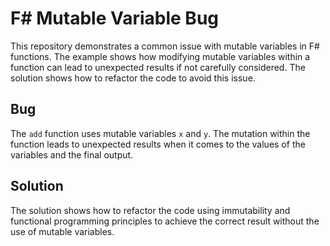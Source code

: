 # F# Mutable Variable Bug

This repository demonstrates a common issue with mutable variables in F# functions.  The example shows how modifying mutable variables within a function can lead to unexpected results if not carefully considered. The solution shows how to refactor the code to avoid this issue.

## Bug

The `add` function uses mutable variables `x` and `y`. The mutation within the function leads to unexpected results when it comes to the values of the variables and the final output.

## Solution

The solution shows how to refactor the code using immutability and functional programming principles to achieve the correct result without the use of mutable variables.
